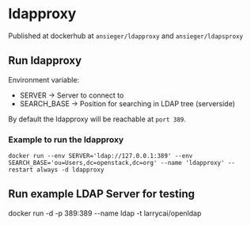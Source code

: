 # ldapproxy

Published at dockerhub at `ansieger/ldapproxy` and `ansieger/ldapsproxy`

## Run ldapproxy

Environment variable:
- SERVER        ->  Server to connect to
- SEARCH_BASE   ->  Position for searching in LDAP tree (serverside)

By default the ldapproxy will be reachable at `port 389`.

### Example to run the ldapproxy 

`docker run --env SERVER='ldap://127.0.0.1:389' --env SEARCH_BASE='ou=Users,dc=openstack,dc=org' --name 'ldapproxy' --restart always -d ldapproxy`

## Run example LDAP Server for testing
docker run -d -p 389:389 --name ldap -t larrycai/openldap